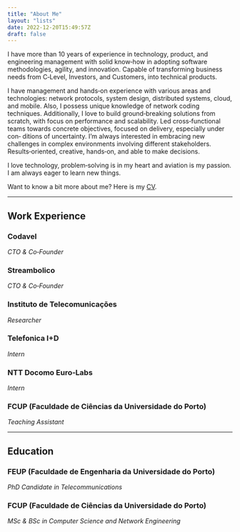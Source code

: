 ```yaml
---
title: "About Me"
layout: "lists"
date: 2022-12-20T15:49:57Z
draft: false
---
```


I have more than 10 years of experience in technology, product, and engineering management with solid know‐how in adopting software methodologies, agility, and innovation. Capable of transforming business needs from C‐Level, Investors, and Customers, into technical products.

I have management and hands‐on experience with various areas and technologies: network protocols, system design, distributed systems, cloud, and mobile. Also, I possess unique knowledge of network coding techniques. Additionally, I love to build ground‐breaking solutions from scratch, with focus on performance and scalability. Led cross‐functional teams towards concrete objectives, focused on delivery, especially under con‐ ditions of uncertainty. I’m always interested in embracing new challenges in complex environments involving different stakeholders. Results‐oriented, creative, hands‐on, and able to make decisions.

I love technology, problem‐solving is in my heart and aviation is my passion. I am always eager to learn new things.

Want to know a bit more about me? Here is my [CV](/Diogo_Ferreira_CV.pdf).

---

## Work Experience

### Codavel

_CTO & Co‐Founder_

### Streambolico

_CTO & Co‐Founder_

### Instituto de Telecomunicações

_Researcher_

### Telefonica I+D

_Intern_

### NTT Docomo Euro‐Labs

_Intern_

### FCUP (Faculdade de Ciências da Universidade do Porto)

_Teaching Assistant_

---

## Education

### FEUP (Faculdade de Engenharia da Universidade do Porto)

_PhD Candidate in Telecommunications_

### FCUP (Faculdade de Ciências da Universidade do Porto)

_MSc & BSc in Computer Science and Network Engineering_

